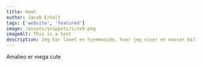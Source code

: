 ```yaml
---
title: Hawt
author: Jacob Erholt
tags: ['website', 'featured']
image: /assets/snippets/site9.png
imageAlt: This is a test
description: Jeg har lavet en hjemmeside, hvor jeg viser en masser billeder jeg har taget på gåture, der er brugt HTML, CSS og JS.
---
```


Amalieo er mega cute